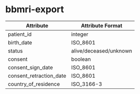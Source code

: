 # bbmri-export
| Attribute | Attribute Format  
| --- | --- 
| patient_id | integer
| birth_date | ISO_8601
| status | alive/deceased/unknown
| consent | boolean
| consent_sign_date | ISO_8601
| consent_retraction_date | ISO_8601
| country_of_residence| ISO_3166-3
